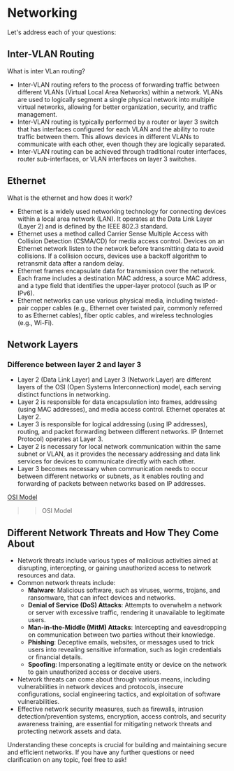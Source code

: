 
# Networking

Let's address each of your questions:

## Inter-VLAN Routing

What is inter VLan routing?

- Inter-VLAN routing refers to the process of forwarding traffic between different VLANs (Virtual Local Area Networks) within a network. VLANs are used to logically segment a single physical network into multiple virtual networks, allowing for better organization, security, and traffic management.
- Inter-VLAN routing is typically performed by a router or layer 3 switch that has interfaces configured for each VLAN and the ability to route traffic between them. This allows devices in different VLANs to communicate with each other, even though they are logically separated.
- Inter-VLAN routing can be achieved through traditional router interfaces, router sub-interfaces, or VLAN interfaces on layer 3 switches.

## Ethernet

What is the ethernet and how does it work?

- Ethernet is a widely used networking technology for connecting devices within a local area network (LAN). It operates at the Data Link Layer (Layer 2) and is defined by the IEEE 802.3 standard.
- Ethernet uses a method called Carrier Sense Multiple Access with Collision Detection (CSMA/CD) for media access control. Devices on an Ethernet network listen to the network before transmitting data to avoid collisions. If a collision occurs, devices use a backoff algorithm to retransmit data after a random delay.
- Ethernet frames encapsulate data for transmission over the network. Each frame includes a destination MAC address, a source MAC address, and a type field that identifies the upper-layer protocol (such as IP or IPv6).
- Ethernet networks can use various physical media, including twisted-pair copper cables (e.g., Ethernet over twisted pair, commonly referred to as Ethernet cables), fiber optic cables, and wireless technologies (e.g., Wi-Fi).

## Network Layers

### Difference between layer 2 and layer 3

- Layer 2 (Data Link Layer) and Layer 3 (Network Layer) are different layers of the OSI (Open Systems Interconnection) model, each serving distinct functions in networking.
- Layer 2 is responsible for data encapsulation into frames, addressing (using MAC addresses), and media access control. Ethernet operates at Layer 2.
- Layer 3 is responsible for logical addressing (using IP addresses), routing, and packet forwarding between different networks. IP (Internet Protocol) operates at Layer 3.
- Layer 2 is necessary for local network communication within the same subnet or VLAN, as it provides the necessary addressing and data link services for devices to communicate directly with each other.
- Layer 3 becomes necessary when communication needs to occur between different networks or subnets, as it enables routing and forwarding of packets between networks based on IP addresses.

[OSI Model](diagrams/osi-model.puml)
>> OSI Model

## Different Network Threats and How They Come About

- Network threats include various types of malicious activities aimed at disrupting, intercepting, or gaining unauthorized access to network resources and data.
- Common network threats include:
  - **Malware**: Malicious software, such as viruses, worms, trojans, and ransomware, that can infect devices and networks.
  - **Denial of Service (DoS) Attacks**: Attempts to overwhelm a network or server with excessive traffic, rendering it unavailable to legitimate users.
  - **Man-in-the-Middle (MitM) Attacks**: Intercepting and eavesdropping on communication between two parties without their knowledge.
  - **Phishing**: Deceptive emails, websites, or messages used to trick users into revealing sensitive information, such as login credentials or financial details.
  - **Spoofing**: Impersonating a legitimate entity or device on the network to gain unauthorized access or deceive users.
- Network threats can come about through various means, including vulnerabilities in network devices and protocols, insecure configurations, social engineering tactics, and exploitation of software vulnerabilities.
- Effective network security measures, such as firewalls, intrusion detection/prevention systems, encryption, access controls, and security awareness training, are essential for mitigating network threats and protecting network assets and data.

Understanding these concepts is crucial for building and maintaining secure and efficient networks. If you have any further questions or need clarification on any topic, feel free to ask!
